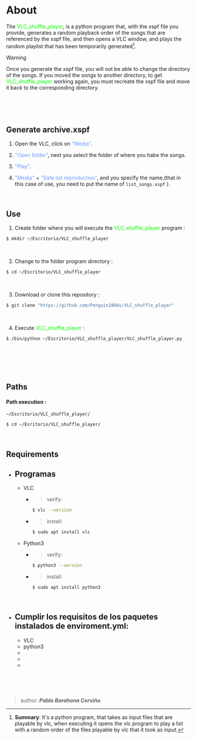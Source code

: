 # About

The <span style="color: #00FF00">VLC_shuffle_player</span>, is a python program that, with the xspf file you provide, generates a random playback order of the songs that are referenced by the xspf file, and then opens a VLC window, and plays the random playlist that has been temporarily generated[^1].

[^1]: **Summary**: It's a python program, that takes as input files that are playable by vlc, when executing it opens the vlc program to play a list with a random order of the files playable by vlc that it took as input.

> [!WARNING]
> Once you generate the xspf file, you will not be able to change the directory of the songs.
>If you moved the songs to another directory, to get <span style="color: #00FF00">VLC_shuffle_player</span> working again, you must recreate the xspf file and move it back to the corresponding directory.

<br>

<br>

<br>

## Generate archive.xspf

1. Open the VLC, click on <span style="color: #6699FF">"Media"</span>.

1. <span style="color: #6699FF">"Open folder"</span>, next you select the folder of where you habe the songs.

1. <span style="color: #6699FF">"Play"</span>.

1. <span style="color: #6699FF">"Media"</span> + <span style="color: #6699FF">"Safe list reproduction"</span>, and you specify the name,(that in this case of use, you need to put the name of `list_songs.xspf` ).

<br>

## Use

1. Create folder where you will execute the <span style="color: #00FF00">VLC_shuffle_player</span> program :

```bash
$ mkdir ~/Escritorio/VLC_shuffle_player
```

<br>

2. Change to the folder program directory :

```bash
$ cd ~/Escritorio/VLC_shuffle_player
```
<br>

3. Download or clone this repository :

```bash
$ git clone "https://github.com/Penguin1866s/VLC_shuffle_player"
```
<br>

4. Execute <span style="color: #00FF00">VLC_shuffle_player</span> :

```bash
$ /bin/python ~/Escritorio/VLC_shuffle_player/VLC_shuffle_player.py
```

<br>

<br>

<br>

<br>



## Paths

#### Path execution :

`~/Escritorio/VLC_shuffle_player/`

```bash
$ cd ~/Esritorio/VLC_shuffle_player/
```



<br>

## Requirements

- Programas
  -
  - VLC

    - >verify:
        ```bash
        $ vlc --version
        ```

    - >install:
        ```bash
        $ sudo apt install vlc
        ```

  - Python3

    - >verify:
        ```bash
        $ python3 --version
        ```

    - >install:
        ```bash
        $ sudo apt install python3
        ```

<br>

- Cumplir los requisitos de los paquetes instalados de __enviroment.yml__:
  -
  - VLC
  - python3
  -
  -
  -

<br>

<br>

<br>


> author: ___Pablo Barahona Cerviño___